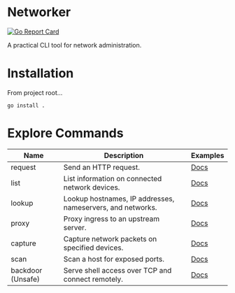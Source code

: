 # Networker

[![Go Report Card](https://goreportcard.com/badge/github.com/fuskovic/networker)](https://goreportcard.com/report/github.com/fuskovic/networker)

A practical CLI tool for network administration.

# Installation

From project root...

    go install .

# Explore Commands

|Name|Description|Examples|
|---|---|---|
|request|Send an HTTP request.|[Docs](#https://github.com/fuskovic/networker/tree/master/docs/request.md)|
|list|List information on connected network devices.|[Docs](#https://github.com/fuskovic/networker/tree/master/docs/list.md)|
|lookup|Lookup hostnames, IP addresses, nameservers, and networks.|[Docs](#https://github.com/fuskovic/networker/tree/master/docs/lookup.md)|
|proxy|Proxy ingress to an upstream server.|[Docs](#https://github.com/fuskovic/networker/tree/master/docs/proxy.md)|
|capture|Capture network packets on specified devices.|[Docs](#https://github.com/fuskovic/networker/tree/master/docs/capture.md)|
|scan|Scan a host for exposed ports.|[Docs](#https://github.com/fuskovic/networker/tree/master/docs/scan.md)|
|backdoor (Unsafe)|Serve shell access over TCP and connect remotely.|[Docs](#https://github.com/fuskovic/networker/tree/master/docs/request.md)|